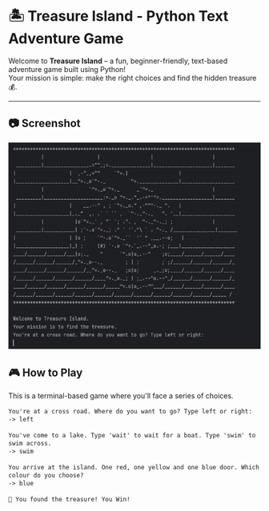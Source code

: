 # 🏝️ Treasure Island - Python Text Adventure Game

Welcome to **Treasure Island** – a fun, beginner-friendly, text-based adventure game built using Python!  
Your mission is simple: make the right choices and find the hidden treasure 💰.

---
## 📷 Screenshot
![Treasure Island CLI](Treasure_Island.png)

## 🎮 How to Play

This is a terminal-based game where you'll face a series of choices.

```text
You're at a cross road. Where do you want to go? Type left or right:
-> left

You've come to a lake. Type 'wait' to wait for a boat. Type 'swim' to swim across.
-> swim

You arrive at the island. One red, one yellow and one blue door. Which colour do you choose?
-> blue

🎉 You found the treasure! You Win!


